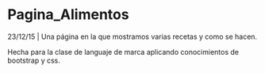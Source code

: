 # Pagina_Alimentos
23/12/15 | Una página en la que mostramos varias recetas y como se hacen.

Hecha para la clase de languaje de marca aplicando conocimientos de bootstrap y css.
